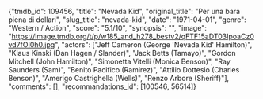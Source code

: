 {"tmdb_id": 109456, "title": "Nevada Kid", "original_title": "Per una bara piena di dollari", "slug_title": "nevada-kid", "date": "1971-04-01", "genre": "Western / Action", "score": "5.1/10", "synopsis": "", "image": "https://image.tmdb.org/t/p/w185_and_h278_bestv2/qFTF15aDT03IpoaCz0vd7fOI0h0.jpg", "actors": ["Jeff Cameron (George 'Nevada Kid' Hamilton)", "Klaus Kinski (Dan Hagen / Slander)", "Jack Betts (Tamayo)", "Gordon Mitchell (John Hamilton)", "Simonetta Vitelli (Monica Benson)", "Ray Saunders (Sam)", "Benito Pacifico (Ramirez)", "Attilio Dottesio (Charles Benson)", "Amerigo Castrighella (Wells)", "Renzo Arbore (Sheriff)"], "comments": [], "recommandations_id": [100546, 56514]}